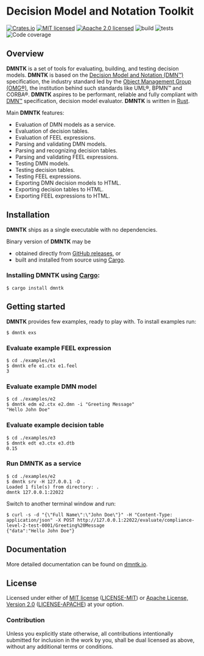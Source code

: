# Decision Model and Notation Toolkit

[![Crates.io][crates-badge]][crates-url]
[![MIT licensed][mit-badge]][mit-url]
[![Apache 2.0 licensed][apache-badge]][apache-url]
![build][build-badge]
![tests][tests-badge]
![Code coverage][coverage-badge]

[crates-badge]: https://img.shields.io/crates/v/dmntk.svg
[crates-url]: https://crates.io/crates/dmntk
[mit-badge]: https://img.shields.io/badge/License-MIT-blue.svg
[mit-url]: https://github.com/dmntk/dmntk.rs/blob/main/LICENSE-MIT
[apache-badge]: https://img.shields.io/badge/License-Apache%202.0-blue.svg
[apache-url]: https://github.com/dmntk/dmntk.rs/blob/main/LICENSE-APACHE
[build-badge]: https://github.com/dmntk/dmntk.rs/actions/workflows/build.yml/badge.svg
[tests-badge]: https://github.com/dmntk/dmntk.rs/actions/workflows/tests.yml/badge.svg
[coverage-badge]: https://img.shields.io/badge/Coverage-84%25-green.svg

## Overview

**DMNTK** is a set of tools for evaluating, building, and testing decision models.
**DMNTK** is based on the [Decision Model and Notation (DMN™)](https://www.omg.org/dmn/)
specification, the industry standard led by the [Object Management Group (OMG®)](https://www.omg.org/),
the institution behind such standards like UML®, BPMN™ and CORBA®.
**DMNTK** aspires to be performant, reliable and fully compliant with
[DMN™](https://www.omg.org/spec/DMN) specification, decision model evaluator.
**DMNTK** is written in [Rust](https://www.rust-lang.org/).

Main **DMNTK** features:

- Evaluation of DMN models as a service.
- Evaluation of decision tables.
- Evaluation of FEEL expressions.
- Parsing and validating DMN models.
- Parsing and recognizing decision tables.
- Parsing and validating FEEL expressions.
- Testing DMN models.
- Testing decision tables.
- Testing FEEL expressions.
- Exporting DMN decision models to HTML.
- Exporting decision tables to HTML.
- Exporting FEEL expressions to HTML.

## Installation

**DMNTK** ships as a single executable with no dependencies.

Binary version of **DMNTK** may be
- obtained directly from [GitHub releases](https://github.com/dmntk/dmntk.rs/releases), or
- built and installed from source using [Cargo](https://crates.io/crates/dmntk).

### Installing DMNTK using [Cargo](https://crates.io/crates/dmntk):

```shell
$ cargo install dmntk
```

## Getting started

**DMNTK** provides few examples, ready to play with.
To install examples run:

```shell
$ dmntk exs
```

### Evaluate example FEEL expression

```shell
$ cd ./examples/e1
$ dmntk efe e1.ctx e1.feel
3
```

### Evaluate example DMN model

```shell
$ cd ./examples/e2
$ dmntk edm e2.ctx e2.dmn -i "Greeting Message"
"Hello John Doe"
```

### Evaluate example decision table

```shell
$ cd ./examples/e3
$ dmntk edt e3.ctx e3.dtb
0.15
```

### Run DMNTK as a service

```shell
$ cd ./examples/e2
$ dmntk srv -H 127.0.0.1 -D .
Loaded 1 file(s) from directory: .
dmntk 127.0.0.1:22022
```

Switch to another terminal window and run:

```shell
$ curl -s -d "{\"Full Name\":\"John Doe\"}" -H "Content-Type: application/json" -X POST http://127.0.0.1:22022/evaluate/compliance-level-2-test-0001/Greeting%20Message
{"data":"Hello John Doe"}
```

## Documentation

More detailed documentation can be found on [dmntk.io](https://dmntk.io).

## License

Licensed under either of
[MIT license](https://opensource.org/licenses/MIT) ([LICENSE-MIT](https://github.com/dmntk/dmntk.rs/blob/main/LICENSE-MIT))
or
[Apache License, Version 2.0](https://www.apache.org/licenses/LICENSE-2.0) ([LICENSE-APACHE](https://github.com/dmntk/dmntk.rs/blob/main/LICENSE-APACHE))
at your option.

### Contribution

Unless you explicitly state otherwise, all contributions intentionally submitted for inclusion
in the work by you, shall be dual licensed as above, without any additional terms or conditions.